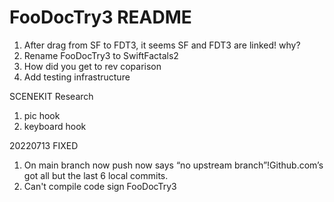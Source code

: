 #  FooDocTry3 README

1. After drag from SF to FDT3, it seems SF and FDT3 are linked! why?
1. Rename FooDocTry3 to SwiftFactals2
2. How did you get to rev coparison
3. Add testing infrastructure

SCENEKIT Research
1. pic hook
2. keyboard hook


20220713 FIXED 
1. On main branch now push now says “no upstream branch”!Github.com’s got all but the last 6 local commits.  
2. Can't compile code sign FooDocTry3

